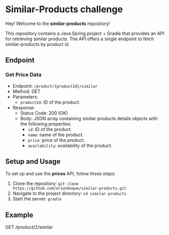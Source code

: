 # Similar-Products challenge

Hey! Welcome to the **similar-products** repository!

This repository contains a Java Spring project + Gradle that provides an API for retrieving similar products.
The API offers a single endpoint to fetch similar-products by product id.

## Endpoint

### Get Price Data

- Endpoint: `/product/{productId}/similar`
- Method: GET
- Parameters:
    - `productId`: ID of the product.
- Response:
    - Status Code: 200 (OK)
    - Body: JSON array containing similar products details objects with the following properties:
        - `id`: ID of the product.
        - `name`: name of the product.
        - `price`: price of the product.
        - `availability`: availability of the product.

## Setup and Usage

To set up and use the **prices** API, follow these steps:

1. Clone the repository: `git clone https://github.com/orsonduque/similar-products.git`
2. Navigate to the project directory: `cd similar-products`
3. Start the server: `gradle`

## Example

GET /product/2/similar
